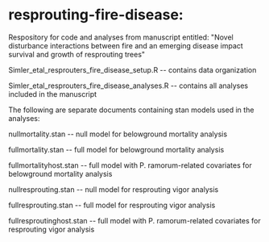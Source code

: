 # resprouting-fire-disease: 
Respository for code and analyses from manuscript entitled: "Novel disturbance interactions between fire and an emerging disease impact survival and growth of resprouting trees"

Simler_etal_resprouters_fire_disease_setup.R -- contains data organization

Simler_etal_resprouters_fire_disease_analyses.R -- contains all analyses included in the manuscript

The following are separate documents containing stan models used in the analyses:

nullmortality.stan -- null model for belowground mortality analysis

fullmortality.stan -- full model for belowground mortality analysis

fullmortalityhost.stan -- full model with P. ramorum-related covariates for belowground mortality analysis

nullresprouting.stan -- null model for resprouting vigor analysis

fullresprouting.stan -- full model for resprouting vigor analysis

fullresproutinghost.stan -- full model with P. ramorum-related covariates for resprouting vigor analysis




